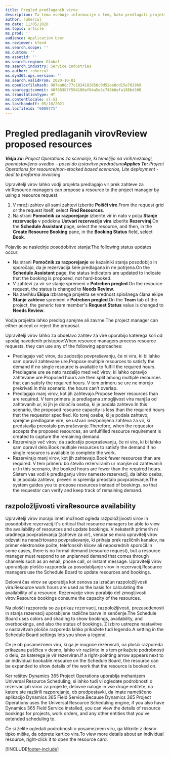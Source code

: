 ```yaml
---
title: Pregled predlaganih virov
description: Ta tema vsebuje informacije o tem, kako predlagati projektne vire.
author: ruhercul
ms.date: 11/05/2020
ms.topic: article
ms.prod: ''
audience: Application User
ms.reviewer: kfend
ms.search.scope: ''
ms.custom: ''
ms.assetid: ''
ms.search.region: Global
ms.search.industry: Service industries
ms.author: ruhercul
ms.dyn365.ops.version: ''
ms.search.validFrom: 2020-10-01
ms.openlocfilehash: 987ea08c77c1824182856c0d52ee0cd15e7029b9
ms.sourcegitcommit: 40f68387f594180af64a5e5c748b6efa188bd300
ms.translationtype: HT
ms.contentlocale: sl-SI
ms.lasthandoff: 05/10/2021
ms.locfileid: "6000771"
---
```

# <a name="review-proposed-resources"></a><span data-ttu-id="a1d1c-103">Pregled predlaganih virov</span><span class="sxs-lookup"><span data-stu-id="a1d1c-103">Review proposed resources</span></span>

<span data-ttu-id="a1d1c-104">_**Velja za:** Project Operations za scenarije, ki temeljijo na virih/nezalogi, poenostavljeno uvedbo – posel do izstavitve predračuna_</span><span class="sxs-lookup"><span data-stu-id="a1d1c-104">_**Applies To:** Project Operations for resource/non-stocked based scenarios, Lite deployment - deal to proforma invoicing_</span></span>

<span data-ttu-id="a1d1c-105">Upravitelji virov lahko vodji projekta predlagajo vir prek zahteve za vir.</span><span class="sxs-lookup"><span data-stu-id="a1d1c-105">Resource managers can propose a resource to the project manager by using a resource request.</span></span>

1. <span data-ttu-id="a1d1c-106">V mreži zahtev ali sami zahtevi izberite **Poišči vire**.</span><span class="sxs-lookup"><span data-stu-id="a1d1c-106">From the request grid or the request itself, select **Find Resources**.</span></span>
2. <span data-ttu-id="a1d1c-107">Na strani **Pomočnik za razporejanje** izberite vir in nato v polju **Stanje rezervacije** v podoknu **Ustvari rezervacijo vira** izberite **Rezerviraj**.</span><span class="sxs-lookup"><span data-stu-id="a1d1c-107">On the **Schedule Assistant** page, select the resource, and then, in the **Create Resource Booking** pane, in the **Booking Status** field, select **Book**.</span></span>

<span data-ttu-id="a1d1c-108">Pojavijo se naslednje posodobitve stanja:</span><span class="sxs-lookup"><span data-stu-id="a1d1c-108">The following status updates occur:</span></span>

- <span data-ttu-id="a1d1c-109">Na strani **Pomočnik za razporejanje** se kazalniki stanja posodobijo in sporočajo, da je rezervacija šele predlagana in ne potrjena.</span><span class="sxs-lookup"><span data-stu-id="a1d1c-109">On the **Schedule Assistant** page, the status indicators are updated to indicate that the booking is proposed, not hard-booked.</span></span>
- <span data-ttu-id="a1d1c-110">V zahtevi za vir se stanje spremeni v **Potreben pregled**.</span><span class="sxs-lookup"><span data-stu-id="a1d1c-110">On the resource request, the status is changed to **Needs Review**.</span></span>
- <span data-ttu-id="a1d1c-111">Na zavihku **Ekipa** izbranega projekta se vrednost splošnega člana ekipe **Stanje zahteve** spremeni v **Potreben pregled**.</span><span class="sxs-lookup"><span data-stu-id="a1d1c-111">On the **Team** tab of the project, the generic team member's **Request Status** value is changed to **Needs Review**.</span></span>

<span data-ttu-id="a1d1c-112">Vodja projekta lahko predlog sprejme ali zavrne.</span><span class="sxs-lookup"><span data-stu-id="a1d1c-112">The project manager can either accept or reject the proposal.</span></span>

<span data-ttu-id="a1d1c-113">Upravitelji virov lahko za obdelavo zahtev za vire uporabijo katerega koli od spodaj navedenih pristopov:</span><span class="sxs-lookup"><span data-stu-id="a1d1c-113">When resource managers process resource requests, they can use any of the following approaches:</span></span>

- <span data-ttu-id="a1d1c-114">Predlagajo več virov, da zadostijo povpraševanju, če ni vira, ki bi lahko sam opravil zahtevane ure.</span><span class="sxs-lookup"><span data-stu-id="a1d1c-114">Propose multiple resources to satisfy the demand if no single resource is available to fulfill the required hours.</span></span> <span data-ttu-id="a1d1c-115">Predlagane ure se nato razdelijo med več virov, ki lahko opravijo zahtevane ure.</span><span class="sxs-lookup"><span data-stu-id="a1d1c-115">Proposed hours are then split among multiple resources that can satisfy the required hours.</span></span> <span data-ttu-id="a1d1c-116">V tem primeru se ure ne morejo prekrivati.</span><span class="sxs-lookup"><span data-stu-id="a1d1c-116">In this scenario, the hours can't overlap.</span></span>
- <span data-ttu-id="a1d1c-117">Predlagajo manj virov, kot jih zahtevajo.</span><span class="sxs-lookup"><span data-stu-id="a1d1c-117">Propose fewer resources than are required.</span></span> <span data-ttu-id="a1d1c-118">V tem primeru je predlagana zmogljivost vira manjša od zahtevanih ur, ki jih je določila oseba, ki je podala zahtevo.</span><span class="sxs-lookup"><span data-stu-id="a1d1c-118">In this scenario, the proposed resource capacity is less than the required hours that the requestor specified.</span></span> <span data-ttu-id="a1d1c-119">Ko torej oseba, ki je podala zahtevo, sprejme predlagane vire, se ustvari neizpolnjena zahteva za vir, ki predstavlja preostalo povpraševanje.</span><span class="sxs-lookup"><span data-stu-id="a1d1c-119">Therefore, when the requestor accepts the proposed resources, an unfulfilled resource requirement is created to capture the remaining demand.</span></span>
- <span data-ttu-id="a1d1c-120">Rezervirajo več virov, da zadostijo povpraševanju, če ni vira, ki bi lahko sam opravil delo.</span><span class="sxs-lookup"><span data-stu-id="a1d1c-120">Book multiple resources to satisfy the demand if no single resource is available to complete the work.</span></span>
- <span data-ttu-id="a1d1c-121">Rezervirajo manj virov, kot jih zahtevajo.</span><span class="sxs-lookup"><span data-stu-id="a1d1c-121">Book fewer resources than are required.</span></span> <span data-ttu-id="a1d1c-122">V tem primeru bo število rezerviranih ur manjše od zahtevanih ur.</span><span class="sxs-lookup"><span data-stu-id="a1d1c-122">In this scenario, the booked hours are fewer than the required hours.</span></span> <span data-ttu-id="a1d1c-123">Sistem vas vodi k predlaganju virov namesto rezervacij, da lahko oseba, ki je podala zahtevo, preveri in spremlja preostalo povpraševanje.</span><span class="sxs-lookup"><span data-stu-id="a1d1c-123">The system guides you to propose resources instead of bookings, so that the requestor can verify and keep track of remaining demand.</span></span>

## <a name="resource-availability"></a><span data-ttu-id="a1d1c-124">razpoložljivosti vira</span><span class="sxs-lookup"><span data-stu-id="a1d1c-124">Resource availability</span></span>

<span data-ttu-id="a1d1c-125">Upravitelji virov morajo imeti možnost ogleda razpoložljivosti virov in posodobitve rezervacij.</span><span class="sxs-lookup"><span data-stu-id="a1d1c-125">It's critical that resource managers be able to view the availability of resources and update bookings.</span></span> <span data-ttu-id="a1d1c-126">V nekaterih primerih ni uradnega povpraševanja (zahteve za vir), vendar se mora upravitelj virov odzvati na nenačrtovano povpraševanje, ki prihaja prek različnih kanalov, na primer elektronske pošte, telefonskih klicev ali neposrednih sporočil.</span><span class="sxs-lookup"><span data-stu-id="a1d1c-126">In some cases, there is no formal demand (resource request), but a resource manager must respond to an unplanned demand that comes through channels such as an email, phone call, or instant message.</span></span> <span data-ttu-id="a1d1c-127">Upravitelji virov uporabljajo ploščo razporeda za posodabljanje virov in rezervacij.</span><span class="sxs-lookup"><span data-stu-id="a1d1c-127">Resource managers use the Schedule Board to update resources and bookings.</span></span>

<span data-ttu-id="a1d1c-128">Delovni čas virov se uporablja kot osnova za izračun razpoložljivosti vira.</span><span class="sxs-lookup"><span data-stu-id="a1d1c-128">Resource work hours are used as the basis for calculating the availability of a resource.</span></span> <span data-ttu-id="a1d1c-129">Rezervacije virov porabijo del zmogljivosti virov.</span><span class="sxs-lookup"><span data-stu-id="a1d1c-129">Resource bookings consume the capacity of the resources.</span></span>

<span data-ttu-id="a1d1c-130">Na plošči razporeda so za prikaz rezervacij, razpoložljivosti, prezasedenosti in stanja rezervacij uporabljene različne barve in senčenje.</span><span class="sxs-lookup"><span data-stu-id="a1d1c-130">The Schedule Board uses colors and shading to show bookings, availability, and overbookings, and also the status of bookings.</span></span> <span data-ttu-id="a1d1c-131">Z izbiro ustrezne nastavitve v nastavitvah plošče razporeda lahko prikažete tudi legendo.</span><span class="sxs-lookup"><span data-stu-id="a1d1c-131">A setting in the Schedule Board settings lets you show a legend.</span></span>

<span data-ttu-id="a1d1c-132">Če je ob posameznem viru, ki ga je mogoče rezervirati, na plošči razporeda prikazana puščica v desno, lahko vir razširite in s tem prikažete podrobnosti o delu, za katerega je vir rezerviran.</span><span class="sxs-lookup"><span data-stu-id="a1d1c-132">If a right-pointing arrow appears next to an individual bookable resource on the Schedule Board, the resource can be expanded to show details of the work that the resource is booked on.</span></span>

<span data-ttu-id="a1d1c-133">Ker rešitev Dynamics 365 Project Operations uporablja mehanizem Universal Resource Scheduling, si lahko tudi vi ogledate podrobnosti o rezervacijah virov za projekte, delovne naloge in vse druge entitete, na katere ste razširili razporejanje, ob predpostavki, da imate nameščeno aplikacijo Dynamics 365 Field Service.</span><span class="sxs-lookup"><span data-stu-id="a1d1c-133">Because Dynamics 365 Project Operations uses the Universal Resource Scheduling engine, if you also have Dynamics 365 Field Service installed, you can view the details of resource bookings for projects, work orders, and any other entities that you've extended scheduling to.</span></span>

<span data-ttu-id="a1d1c-134">Če si želite ogledati podrobnosti o posameznem viru, ga kliknite z desno tipko miške, da odprete kartico vira.</span><span class="sxs-lookup"><span data-stu-id="a1d1c-134">To view more details about an individual resource, right-click it to open the resource card.</span></span>



[!INCLUDE[footer-include](../includes/footer-banner.md)]